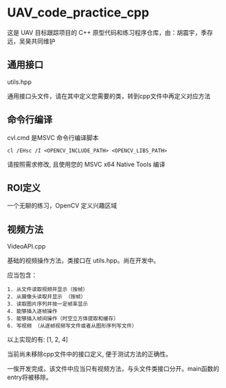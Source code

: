 # UAV_code_practice_cpp

这是 UAV 目标跟踪项目的 C++ 原型代码和练习程序仓库，由：胡震宇，季存远，吴昊共同维护

## 通用接口
utils.hpp

通用接口头文件，请在其中定义您需要的类，转到cpp文件中再定义对应方法

## 命令行编译
cvl.cmd 是MSVC 命令行编译脚本

``` batch
cl /EHsc /I <OPENCV_INCLUDE_PATH> <OPENCV_LIBS_PATH>
```

请按照需求修改, 且使用您的 MSVC x64 Native Tools 编译

## ROI定义
一个无聊的练习，OpenCV 定义兴趣区域

## 视频方法
VideoAPI.cpp

基础的视频操作方法，类接口在 utils.hpp。尚在开发中。

应当包含：

    1. 从文件读取视频并显示（按帧）
    2. 从摄像头读取并显示 （按帧）
    3. 读取图片序列并按一定帧率显示
    4. 能够插入逐帧操作
    5. 能够插入帧间操作（时空立方体提取和缓存）
    6. 写视频 （从逐帧视频写文件或者从图形序列写文件）

以上实现的有: [1, 2, 4]

当前尚未移除cpp文件中的接口定义, 便于测试方法的正确性。

一俟开发完成，该文件中应当只有视频方法，与头文件类接口分开。main函数的entry将被移除。


